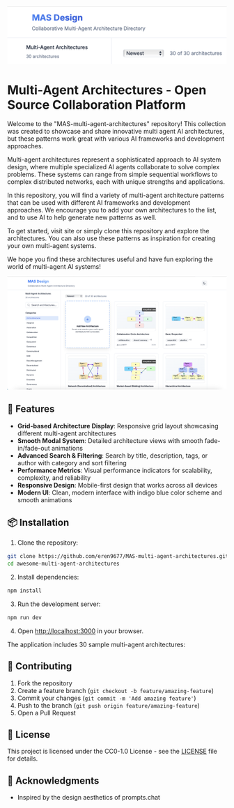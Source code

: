 <div align="center">
  <img src="navbar-screenshot.png" alt="Navbar Screenshot" width="800">
</div>

# Multi-Agent Architectures - Open Source Collaboration Platform

Welcome to the "MAS-multi-agent-architectures" repository! This collection was created to showcase and share innovative multi agent AI architectures, but these patterns work great with various AI frameworks and development approaches.

Multi-agent architectures represent a sophisticated approach to AI system design, where multiple specialized AI agents collaborate to solve complex problems. These systems can range from simple sequential workflows to complex distributed networks, each with unique strengths and applications.

In this repository, you will find a variety of multi-agent architecture patterns that can be used with different AI frameworks and development approaches. We encourage you to add your own architectures to the list, and to use AI to help generate new patterns as well.

To get started, visit site or simply clone this repository and explore the architectures. You can also use these patterns as inspiration for creating your own multi-agent systems.

We hope you find these architectures useful and have fun exploring the  world of multi-agent AI systems!

<div align="center">
  <img src="mainpage.png" alt="Mainpage Screenshot" width="800">
</div>

## 🚀 Features

- **Grid-based Architecture Display**: Responsive grid layout showcasing different multi-agent architectures
- **Smooth Modal System**: Detailed architecture views with smooth fade-in/fade-out animations
- **Advanced Search & Filtering**: Search by title, description, tags, or author with category and sort filtering
- **Performance Metrics**: Visual performance indicators for scalability, complexity, and reliability
- **Responsive Design**: Mobile-first design that works across all devices
- **Modern UI**: Clean, modern interface with indigo blue color scheme and smooth animations

## 📦 Installation

1. Clone the repository:
```bash
git clone https://github.com/eren9677/MAS-multi-agent-architectures.git
cd awesome-multi-agent-architectures
```

2. Install dependencies:
```bash
npm install
```

3. Run the development server:
```bash
npm run dev
```

4. Open [http://localhost:3000](http://localhost:3000) in your browser.

The application includes 30 sample multi-agent architectures:

## 🤝 Contributing

1. Fork the repository
2. Create a feature branch (`git checkout -b feature/amazing-feature`)
3. Commit your changes (`git commit -m 'Add amazing feature'`)
4. Push to the branch (`git push origin feature/amazing-feature`)
5. Open a Pull Request

## 📄 License

This project is licensed under the CC0-1.0 License - see the [LICENSE](LICENSE) file for details.

## 🙏 Acknowledgments

- Inspired by the design aesthetics of prompts.chat
